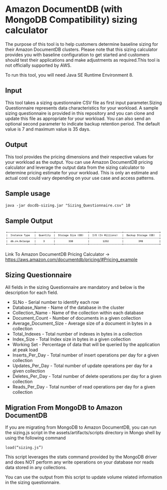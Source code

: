# Amazon DocumentDB (with MongoDB Compatibility) sizing calculator

The purpose of this tool is to help customers determine baseline sizing for their Amazon DocumentDB clusters. Please note that this sizing calculator provides you with baseline configuration to get started and customers should test their applications and make adjustments as required.This tool is not officially supported by AWS.

To run this tool, you will need Java SE Runtime Environment 8.

## Input
This tool takes a sizing questionnaire CSV file as first input parameter.Sizing Questionnaire represents data characteristics for your workload. A sample sizing questionnaire is provided in this repository and you can clone and update this file as appropriate for your workload. You can also send an optional second parameter to indicate backup retention period. The default value is 7 and maximum value is 35 days. 
## Output
This tool provides the pricing dimensions and their respective values for your workload as the output. You can use Amazon DocumentDB pricing calculator and leverage the output data from the sizing calculator to determine pricing estimate for your workload. This is only an estimate and actual cost could vary depending on your use case and access patterns. 
## Sample usage
    java -jar docdb-sizing.jar "Sizing_Questionnaire.csv" 10

## Sample Output 

![Alt text](assets/artifacts/Sample_Output.png?raw=true "Sample Output")

Link To Amazon DocumentDB Pricing Calculator -> https://aws.amazon.com/documentdb/pricing/#Pricing_example 
    
## Sizing Questionnaire
All fields in the sizing Questionnaire are mandatory and below is the description for each field.
* SLNo - Serial number to identify each row
* Database_Name - Name of the database in the cluster
* Collection_Name - Name of the collection within each database
* Document_Count - Number of documents in a given collection
* Average_Document_Size - Average size of a document in bytes in a collection
* Total_Indexes - Total number of indexes in bytes in a collection
* Index_Size - Total Index size in bytes in a given collection
* Working Set - Percentage of data that will be queried by the application at peak load
* Inserts_Per_Day - Total number of insert operations per day for a given collection
* Updates_Per_Day - Total number of update operations per day for a given collection
* Deletes_Per_Day - Total number of delete operations per day for a given collection
* Reads_Per_Day - Total number of read operations per day for a given collection
 
## Migration From MongoDB to Amazon DocumentDB
If you are migrating from MongoDB to Amazon DocumentDB, you can run the sizing.js script in the assets/artifacts/scripts directory in Mongo shell by using the following command 

    load(“sizing.js”)

This script leverages the stats command provided by the MongoDB driver and does NOT perform any write operations on your database nor reads data stored in any collections.

You can use the output from this script to update volume related information in the sizing questionnaire.
 
